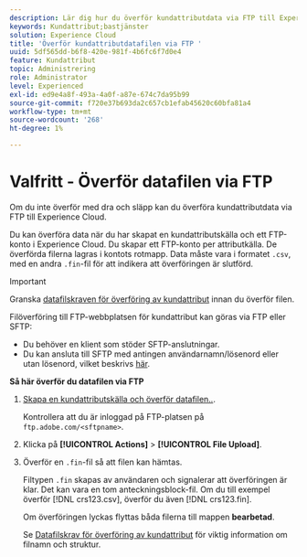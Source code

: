 ```yaml
---
description: Lär dig hur du överför kundattributdata via FTP till Experience Cloud.
keywords: Kundattribut;bastjänster
solution: Experience Cloud
title: 'Överför kundattributdatafilen via FTP '
uuid: 5df565dd-b6f8-420e-981f-4b6fc6f7d0e4
feature: Kundattribut
topic: Administrering
role: Administrator
level: Experienced
exl-id: ed9e4a8f-493a-4a0f-a87e-674c7da95b99
source-git-commit: f720e37b693da2c657cb1efab45620c60bfa81a4
workflow-type: tm+mt
source-wordcount: '268'
ht-degree: 1%

---
```


# Valfritt - Överför datafilen via FTP

Om du inte överför med dra och släpp kan du överföra kundattributdata via FTP till Experience Cloud.

Du kan överföra data när du har skapat en kundattributskälla och ett FTP-konto i Experience Cloud. Du skapar ett FTP-konto per attributkälla. De överförda filerna lagras i kontots rotmapp. Data måste vara i formatet `.csv`, med en andra `.fin`-fil för att indikera att överföringen är slutförd.

>[!IMPORTANT]
>
>Granska [datafilskraven för överföring av kundattribut](../attributes/crs-data-file.md#concept_DE908F362DF24172BFEF48E1797DAF19) innan du överför filen.

Filöverföring till FTP-webbplatsen för kundattribut kan göras via FTP eller SFTP:

* Du behöver en klient som stöder SFTP-anslutningar.
* Du kan ansluta till SFTP med antingen användarnamn/lösenord eller utan lösenord, vilket beskrivs [här](https://experienceleague.adobe.com/docs/analytics/export/ftp-and-sftp/secure-file-transfer-protocol/ftp-sftp-cert-auth.html?lang=en).

**Så här överför du datafilen via FTP**

1. [Skapa en kundattributskälla och överför datafilen..](../attributes/t-crs-usecase.md#task_BCC327B2A0EF4A1BBB2934013AB92B78).

   Kontrollera att du är inloggad på FTP-platsen på `ftp.adobe.com/<sftpname>`.

1. Klicka på **[!UICONTROL Actions]** > **[!UICONTROL File Upload]**.

1. Överför en `.fin`-fil så att filen kan hämtas.

   Filtypen `.fin` skapas av användaren och signalerar att överföringen är klar. Det kan vara en tom anteckningsblock-fil. Om du till exempel överför [!DNL crs123.csv], överför du även [!DNL crs123.fin].

   Om överföringen lyckas flyttas båda filerna till mappen **bearbetad**.

   Se [Datafilskrav för överföring av kundattribut](../attributes/crs-data-file.md#concept_DE908F362DF24172BFEF48E1797DAF19) för viktig information om filnamn och struktur.
